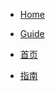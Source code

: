 <!-- docs/_sidebar.md -->

* [Home](/)

* [Guide](guide.md "The greatest guide in the world")
*  [首页](zh-cn/)
*  [指南](zh-cn/guide)

